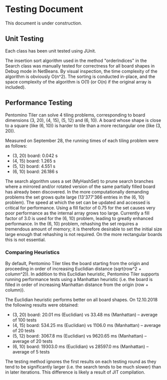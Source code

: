 # Testing Document

This document is under construction.

## Unit Testing

Each class has been unit tested using JUnit.

The insertion sort algorithm used in the method "orderIndices" in the Search class was manually tested for correctness for all board shapes in Debug mode in NetBeans. By visual inspection, the time complexity of the algorithm is obviously O(n^2). The sorting is conducted in-place, and the space complexity of the algorithm is O(1) (or O(n) if the original array is included).

## Performance Testing

Pentomino Tiler can solve 4 tiling problems, corresponding to board dimensions (3, 20), (4, 15), (5, 12) and (6, 10). A board whose shape is close to a square (like (6, 10)) is harder to tile than a more rectangular one (like (3, 20)).

Measured on September 28, the running times of each tiling problem were as follows:
* (3, 20) board: 0.042 s
* (4, 15) board: 1.265 s
* (5, 12) board: 4.551 s
* (6, 10) board: 26.186 s

The search algorithm uses a set (MyHashSet) to prune search branches where a mirrored and/or rotated version of the same partially filled board has already been discovered. In the more computationally demanding problems the set grows quite large (13'377'366 entries in the (6, 10) problem). The speed at which the set can be updated and accessed is critical for performance. Using a fill factor of 0.75 for the set causes very poor performance as the internal array grows too large. Currently a fill factor of 3.0 is used for the (6, 10) problem, leading to greatly enhanced performance. In the (6, 10) problem, rehashing the set requires a tremendous amount of memory; it is therefore desirable to set the initial size large enough that rehashing is not required. On the more rectangular boards this is not essential.

### Comparing Heuristics

By default, Pentomino Tiler tiles the board starting from the origin and proceeding in order of increasing Euclidian distance (sqrt(row^2 + column^2)). In addition to this Euclidian heuristic, Pentomino Tiler supports running performance tests using a Manhattan heuristic (i.e. the board is filled in order of increasing Manhattan distance from the origin (row + column)).

The Euclidian heuristic performs better on all board shapes. On 12.10.2018 the following results were obtained:
* (3, 20) board: 20.01 ms (Euclidian) vs 33.48 ms (Manhattan) – average of 100 tests
* (4, 15) board: 534.25 ms (Euclidian) vs 1106.0 ms (Manhattan) – average of 20 tests
* (5, 12) board: 3067.8 ms (Euclidian) vs 9620.65 ms (Manhattan) – average of 20 tests
* (6, 10) board: 19303.0 ms (Euclidian) vs 28597.0 ms (Manhattan) – average of 5 tests

The testing method ignores the first results on each testing round as they tend to be significantly larger (i.e. the search tends to be much slower) than in later iterations. This difference is likely a result of JIT compilation.
